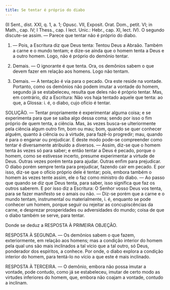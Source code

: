 ```yaml
---
title: Se tentar é próprio do diabo
---
```


(II Sent., dist. XXI, q. 1, a. 1; Opusc. VII, Exposit. Orat. Dom., petit. VI; in Math., cap. IV; I Thess., cap. I lect. Unic.: Hebr., cap. XI, lect. IV).
  O segundo discute-se assim. — Parece que tentar não é próprio do diabo.  

1. — Pois, a Escritura diz que Deus tenta: Tentou Deus a Abraão. Também a carne e o mundo tentam; e dize-se ainda que o homem tenta a Deus e a outro homem. Logo, não é próprio do demônio tentar.  

2. Demais. — O ignorante é que tenta. Ora, os demônios sabem o que devem fazer em relação aos homens. Logo não tentam.  

3. Demais. — A tentação é via para o pecado. Ora este reside na vontade. Portanto, como os demônios não podem imutar a vontade do homem, segundo já se estabeleceu, resulta que deles não é próprio tentar.  Mas, em contrário, diz a Escritura: Não vos haja tentado aquele que tenta: ao que, a Glossa: i. é, o diabo, cujo ofício é tentar.  

SOLUÇÃO. — Tentar propriamente é experimentar alguma coisa; e se experimenta para que se saiba algo dessa coma; sendo por isso o fim próprio de quem tenta, a ciência. Mas, às vezes busca-se ulteriormente pela ciência algum outro fim, bom ou mau; bom, quando se quer conhecer alguém, quanto à ciência ou à virtude, para fazê-lo progredir; mau, quando é para o enganar ou prejudicar. E deste modo pode-se compreender como tentar é diversamente atribuído a diversos. — Assim, diz-se que o homem tenta às vezes só para saber; e então tentar a Deus é pecado, porque o homem, como se estivesse incerto, presume experimentar a virtude de Deus. Outras vezes porém tenta para ajudar. Outras enfim para prejudicar. O diabo porém sempre tenta para prejudicar, fazendo cair em pecado. E por isso, diz-se que o ofício próprio dele é tentar; pois, embora também o homem às vezes tente assim, ele o faz como ministro do diabo. — Ao passo que quando se diz que Deus tenta, para saber, isso significa que faz os outros saberem. E por isso diz a Escritura: O Senhor vosso Deus vos tenta, para se fazer manifesto se o amais ou não. — Diz-se porém que a carne e o mundo tentam, instrumental ou materialmente, i. é, enquanto se pode conhecer um homem, porque seguir ou rejeitar as concupiscências da carne, e desprezar prosperidades ou adversidades do mundo; coisa de que o diabo também se serve, para tentar.  

Donde se deduz a RESPOSTA À PRIMEIRA OBJEÇÃO.  

RESPOSTA À SEGUNDA. — Os demônios sabem o que fazem, exteriormente, em relação aos homens; mas a condição interior do homem pela qual uns são mais inclinados a tal vício que a tal outro, só Deus, ponderador dos espíritos, a conhece. Por onde, o diabo explora a condição interior do homem, para tentá-lo no vício a que este é mais inclinado.  

RESPOSTA À TERCEIRA. — O demônio, embora não possa imutar a vontade, pode contudo, como já se estabeleceu, imutar de certo modo as virtudes inferiores do homem, que, embora não coajam a vontade, contudo a inclinam.